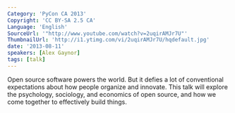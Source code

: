 ```yaml
---
Category: 'PyCon CA 2013'
Copyright: 'CC BY-SA 2.5 CA'
Language: 'English'
SourceUrl: '"http://www.youtube.com/watch?v=2uqirAMJr7U"'
ThumbnailUrl: 'http://i1.ytimg.com/vi/2uqirAMJr7U/hqdefault.jpg'
date: '2013-08-11'
speakers: [Alex Gaynor]
tags: [talk]
---
```

Open source software powers the world. But it defies a lot of conventional expectations about how people organize and innovate. This talk will explore the psychology, sociology, and economics of open source, and how we come together to effectively build things.